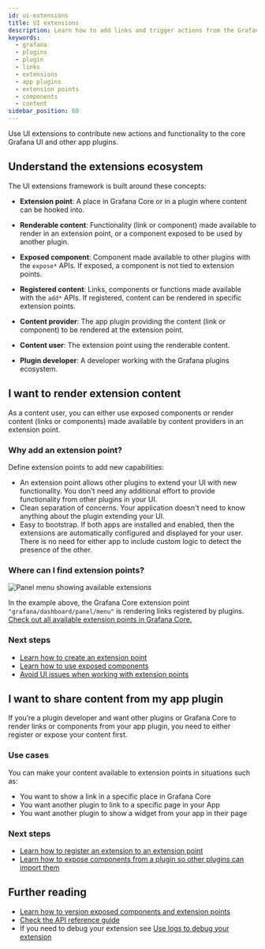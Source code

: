 ```yaml
---
id: ui-extensions
title: UI extensions
description: Learn how to add links and trigger actions from the Grafana user interface by using UI Extensions in app plugins.
keywords:
  - grafana
  - plugins
  - plugin
  - links
  - extensions
  - app plugins
  - extension points
  - components
  - content
sidebar_position: 60
---
```


Use UI extensions to contribute new actions and functionality to the core Grafana UI and other app plugins.

## Understand the extensions ecosystem

The UI extensions framework is built around these concepts:

- **Extension point**: A place in Grafana Core or in a plugin where content can be hooked into.

- **Renderable content**: Functionality (link or component) made available to render in an extension point, or a component exposed to be used by another plugin.

- **Exposed component**: Component made available to other plugins with the `expose*` APIs. If exposed, a component is not tied to extension points.

- **Registered content**: Links, components or functions made available with the `add*` APIs. If registered, content can be rendered in specific extension points.

- **Content provider**: The app plugin providing the content (link or component) to be rendered at the extension point.

- **Content user**: The extension point using the renderable content.

- **Plugin developer**: A developer working with the Grafana plugins ecosystem.

## I want to render extension content

As a content user, you can either use exposed components or render content (links or components) made available by content providers in an extension point.

### Why add an extension point?

Define extension points to add new capabilities:

- An extension point allows other plugins to extend your UI with new functionality. You don't need any additional effort to provide functionality from other plugins in your UI.
- Clean separation of concerns. Your application doesn't need to know anything about the plugin extending your UI.
- Easy to bootstrap. If both apps are installed and enabled, then the extensions are automatically configured and displayed for your user. There is no need for either app to include custom logic to detect the presence of the other.

### Where can I find extension points?

![Panel menu showing available extensions](/img/ui-extension-example.gif)

In the example above, the Grafana Core extension point `"grafana/dashboard/panel/menu"` is rendering links registered by plugins. [Check out all available extension points in Grafana Core.](../reference/ui-extensions-reference/extension-points.md)

### Next steps

- [Learn how to create an extension point](../how-to-guides/ui-extensions/create-an-extension-point.md)
- [Learn how to use exposed components](../how-to-guides/ui-extensions/use-an-exposed-component.md)
- [Avoid UI issues when working with extension points](../how-to-guides/ui-extensions/degregate-ui.md)

## I want to share content from my app plugin

If you’re a plugin developer and want other plugins or Grafana Core to render links or components from your app plugin, you need to either register or expose your content first.

### Use cases

You can make your content available to extension points in situations such as:

- You want to show a link in a specific place in Grafana Core
- You want another plugin to link to a specific page in your App
- You want another plugin to show a widget from your app in their page

### Next steps

- [Learn how to register an extension to an extension point](../how-to-guides/ui-extensions/register-an-extension.md)
- [Learn how to expose components from a plugin so other plugins can import them](../how-to-guides/ui-extensions/expose-a-component.md)

## Further reading

- [Learn how to version exposed components and extension points](../how-to-guides/ui-extensions/versioning-extensions.md)
- [Check the API reference guide](../reference/ui-extensions-reference/ui-extensions.md)
- If you need to debug your extension see [Use logs to debug your extension](../how-to-guides/ui-extensions/debug-logs.md)
